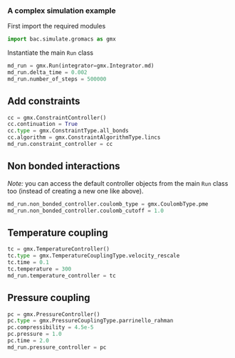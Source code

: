 ### A complex simulation example

First import the required modules
```python
import bac.simulate.gromacs as gmx
```

Instantiate the main `Run` class
```python
md_run = gmx.Run(integrator=gmx.Integrator.md)
md_run.delta_time = 0.002
md_run.number_of_steps = 500000
```

Add constraints
---

```python
cc = gmx.ConstraintController()
cc.continuation = True
cc.type = gmx.ConstraintType.all_bonds
cc.algorithm = gmx.ConstraintAlgorithmType.lincs
md_run.constraint_controller = cc
```

Non bonded interactions
---

*Note:* you can access the default controller objects from the main `Run`
class too (instead of creating a new one like above). 

```python
md_run.non_bonded_controller.coulomb_type = gmx.CoulombType.pme
md_run.non_bonded_controller.coulomb_cutoff = 1.0
```

Temperature coupling
---

```python
tc = gmx.TemperatureController()
tc.type = gmx.TemperatureCouplingType.velocity_rescale
tc.time = 0.1
tc.temperature = 300
md_run.temperature_controller = tc
```

Pressure coupling
---

```python
pc = gmx.PressureController()
pc.type = gmx.PressureCouplingType.parrinello_rahman
pc.compressibility = 4.5e-5
pc.pressure = 1.0
pc.time = 2.0
md_run.pressure_controller = pc
```